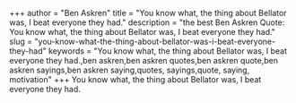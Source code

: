 +++
author = "Ben Askren"
title = "You know what, the thing about Bellator was, I beat everyone they had."
description = "the best Ben Askren Quote: You know what, the thing about Bellator was, I beat everyone they had."
slug = "you-know-what-the-thing-about-bellator-was-i-beat-everyone-they-had"
keywords = "You know what, the thing about Bellator was, I beat everyone they had.,ben askren,ben askren quotes,ben askren quote,ben askren sayings,ben askren saying,quotes, sayings,quote, saying, motivation"
+++
You know what, the thing about Bellator was, I beat everyone they had.
